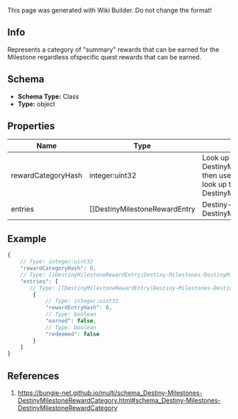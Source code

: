 <span class="wiki-builder">This page was generated with Wiki Builder. Do not change the format!</span>

## Info
Represents a category of &quot;summary&quot; rewards that can be earned for the Milestone regardless ofspecific quest rewards that can be earned.

## Schema
* **Schema Type:** Class
* **Type:** object

## Properties
Name | Type | Description
---- | ---- | -----------
rewardCategoryHash | integer:uint32 | Look up the relevant DestinyMilestoneDefinition, and then use rewardCategoryHash to look up thecategory info in DestinyMilestoneDefinition.rewards.
entries | [[DestinyMilestoneRewardEntry|Destiny-Milestones-DestinyMilestoneRewardEntry]][] | The individual reward entries for this category, and their status.

## Example
```javascript
{
    // Type: integer:uint32
    "rewardCategoryHash": 0,
    // Type: [[DestinyMilestoneRewardEntry|Destiny-Milestones-DestinyMilestoneRewardEntry]][]
    "entries": [
       // Type: [[DestinyMilestoneRewardEntry|Destiny-Milestones-DestinyMilestoneRewardEntry]]
        {
            // Type: integer:uint32
            "rewardEntryHash": 0,
            // Type: boolean
            "earned": false,
            // Type: boolean
            "redeemed": false
        }
    ]
}

```

## References
1. https://bungie-net.github.io/multi/schema_Destiny-Milestones-DestinyMilestoneRewardCategory.html#schema_Destiny-Milestones-DestinyMilestoneRewardCategory
